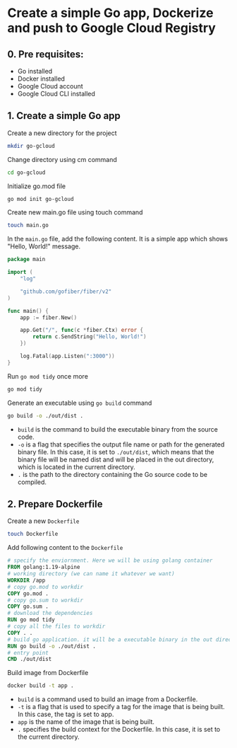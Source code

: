 # Create a simple Go app, Dockerize and push to Google Cloud Registry

## 0. Pre requisites: 
* Go installed
* Docker installed
* Google Cloud account
* Google Cloud CLI installed

## 1. Create a simple Go app
Create a new directory for the project
```bash
mkdir go-gcloud
```
Change directory using cm command
```bash
cd go-gcloud
```
Initialize go.mod file 
```bash
go mod init go-gcloud
```
Create new main.go file using touch command
```bash
touch main.go
```

In the `main.go` file, add the following content. It is a simple app which shows "Hello, World!" message.
```go
package main

import (
	"log"

	"github.com/gofiber/fiber/v2"
)

func main() {
	app := fiber.New()

	app.Get("/", func(c *fiber.Ctx) error {
		return c.SendString("Hello, World!")
	})

	log.Fatal(app.Listen(":3000"))
}
```
Run `go mod tidy` once more
```bash
go mod tidy
```

Generate an executable using `go build` command 
```bash
go build -o ./out/dist .
```
* `build` is the command to build the executable binary from the source code.
* `-o` is a flag that specifies the output file name or path for the generated binary file. In this case, it is set to `./out/dist`, which means that the binary file will be named dist and will be placed in the out directory, which is located in the current directory.
* `.` is the path to the directory containing the Go source code to be compiled.

## 2. Prepare Dockerfile
Create a new `Dockerfile`
```bash
touch Dockerfile
```
Add following content to the `Dockerfile`

```Dockerfile
# specify the enviornment. Here we will be using golang container
FROM golang:1.19-alpine
# working directory (we can name it whatever we want)
WORKDIR /app
# copy go.mod to workdir
COPY go.mod .
# copy go.sum to workdir
COPY go.sum .
# download the dependencies
RUN go mod tidy
# copy all the files to workdir
COPY . .
# build go application. it will be a executable binary in the out directory
RUN go build -o ./out/dist .
# entry point 
CMD ./out/dist
```

Build image from Dockerfile
```bash
docker build -t app .
```
* `build` is a command used to build an image from a Dockerfile.
* `-t` is a flag that is used to specify a tag for the image that is being built. In this case, the tag is set to app.
* `app` is the name of the image that is being built.
* `.` specifies the build context for the Dockerfile. In this case, it is set to the current directory.